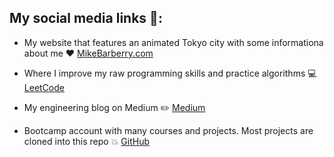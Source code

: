 ## My social media links :rocket::

 - My website that features an animated Tokyo city with some informationa about me  :heart:  [MikeBarberry.com](https://mikebarberry.com)

 - Where I improve my raw programming skills and practice algorithms  :computer:  [LeetCode](https://leetcode.com/Mbarberry/)

 - My engineering blog on Medium  :pencil2:  [Medium](https://mikebarberry.medium.com/)

 - Bootcamp account with many courses and projects. Most projects are cloned into this repo   :boom:  [GitHub](https://github.com/MikeBarberry-Flatiron)
 

